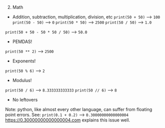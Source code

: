 2. Math

- Addition, subtraction, multiplication, division, etc
`print(50 + 50)` --> `100`
`print(50 - 50)` --> `0`
`print(50 * 50)` --> `2500`
`print(50 / 50)` --> `1.0`

`print(50 + 50 - 50 * 50 / 50)` --> `50.0`
- PEMDAS!

`print(50 ** 2)` --> `2500`
- Exponents!

`print(50 % 6)` --> `2`
- Modulus!

`print(50 / 6)` --> `8.333333333333`
`print(50 // 6)` --> `8`
- No leftovers

Note: python, like almost every other language, can suffer from floating point errors. See:
`print(0.1 + 0.2)` --> `0.30000000000000004`
https://0.30000000000000004.com explains this issue well.